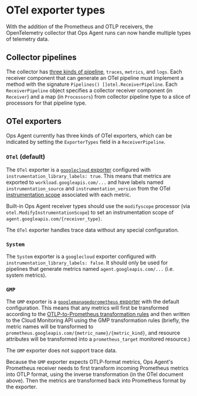 # OTel exporter types

With the addition of the Prometheus and OTLP receivers, the OpenTelemetry
collector that Ops Agent runs can now handle multiple types of telemetry data.

## Collector pipelines

The collector has [three kinds of
pipeline](https://opentelemetry.io/docs/collector/configuration/#service),
`traces`, `metrics`, and `logs`. Each receiver component that can generate an
OTel pipeline must implement a method with the signature `Pipelines()
[]otel.ReceiverPipeline`. Each `ReceiverPipeline` object specifies a collector
receiver component (in `Receiver`) and a map (in `Processors`) from collector
pipeline type to a slice of processors for that pipeline type.

## OTel exporters

Ops Agent currently has three kinds of OTel exporters, which can be indicated by
setting the `ExporterTypes` field in a `ReceiverPipeline`.

### `OTel` (default)

The `OTel` exporter is a [`googlecloud`
exporter](https://github.com/open-telemetry/opentelemetry-collector-contrib/tree/main/exporter/googlecloudexporter)
configured with `instrumentation_library_labels: true`. This means that metrics
are exported to `workload.googleapis.com/...` and have labels named
`instrumentation_source` and `instrumentation_version` from the OTel
[instrumentation
scope](https://opentelemetry.io/docs/specs/otel/glossary/#instrumentation-scope)
associated with each metric.

Built-in Ops Agent receiver types should use the `modifyscope` processor (via
`otel.ModifyInstrumentationScope`) to set an instrumentation scope of
`agent.googleapis.com/{receiver_type}`.

The `OTel` exporter handles trace data without any special configuration.

### `System`

The `System` exporter is a `googlecloud` exporter configured with
`instrumentation_library_labels: false`. It should only be used for pipelines
that generate metrics named `agent.googleapis.com/...` (i.e. system metrics).

### `GMP`

The `GMP` exporter is a [`googlemanagedprometheus`
exporter](https://github.com/open-telemetry/opentelemetry-collector-contrib/tree/main/exporter/googlemanagedprometheusexporter)
with the default configuration. This means that any metrics will first be
transformed according to the [OTLP-to-Prometheus transformation
rules](https://opentelemetry.io/docs/specs/otel/compatibility/prometheus_and_openmetrics/#otlp-metric-points-to-prometheus)
and then written to the Cloud Monitoring API using the GMP transformation rules
(briefly, the metric names will be transformed to
`prometheus.googleapis.com/{metric_name}/{metric_kind}`, and resource attributes
will be transformed into a `prometheus_target` monitored resource.)

The `GMP` exporter does not support trace data.

Because the `GMP` exporter expects OTLP-format metrics, Ops Agent's Prometheus
receiver needs to first transform incoming Prometheus metrics into OTLP format,
using the inverse transformation (in the OTel document above). Then the metrics
are transformed back into Prometheus format by the exporter.
